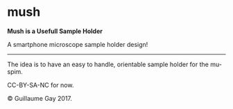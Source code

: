 # mush

**Mush is a Usefull Sample Holder**

A smartphone microscope sample holder design!

<hr/>

The idea is to have an easy to handle, orientable sample holder
for the mu-spim.


CC-BY-SA-NC for now.

&copy; Guillaume Gay 2017.

